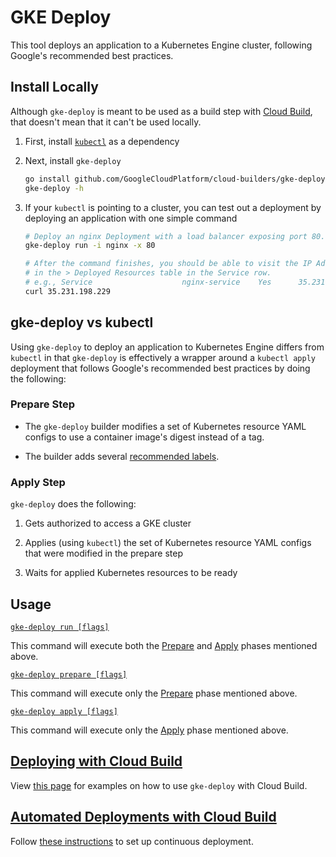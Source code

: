 # GKE Deploy

This tool deploys an application to a Kubernetes Engine cluster, following
Google's recommended best practices.

## Install Locally

Although `gke-deploy` is meant to be used as a build step with [Cloud
Build](https://cloud.google.com/cloud-build/), that doesn't mean that it can't
be used locally.

1.  First, install
    [`kubectl`](https://kubernetes.io/docs/tasks/tools/install-kubectl/) as a
    dependency

2.  Next, install `gke-deploy`

    ```bash
    go install github.com/GoogleCloudPlatform/cloud-builders/gke-deploy
    gke-deploy -h
    ```

3.  If your `kubectl` is pointing to a cluster, you can test out a deployment by
    deploying an application with one simple command

    ```bash
    # Deploy an nginx Deployment with a load balancer exposing port 80.
    gke-deploy run -i nginx -x 80

    # After the command finishes, you should be able to visit the IP Address printed
    # in the > Deployed Resources table in the Service row.
    # e.g., Service                    nginx-service    Yes      35.231.198.229
    curl 35.231.198.229
    ```

## gke-deploy vs kubectl

Using `gke-deploy` to deploy an application to Kubernetes Engine differs from
`kubectl` in that `gke-deploy` is effectively a wrapper around a `kubectl apply`
deployment that follows Google's recommended best practices by doing the
following:

### Prepare Step

*   The `gke-deploy` builder modifies a set of Kubernetes resource YAML configs
    to use a container image's digest instead of a tag.

*   The builder adds several [recommended
    labels](https://kubernetes.io/docs/concepts/overview/working-with-objects/common-labels/#labels).

### Apply Step

`gke-deploy` does the following:

1.  Gets authorized to access a GKE cluster

2.  Applies (using `kubectl`) the set of Kubernetes resource YAML configs that were
    modified in the prepare step

3.  Waits for applied Kubernetes resources to be ready

## Usage

[`gke-deploy run [flags]`](doc/gke-deploy_run.md)

This command will execute both the [Prepare](#prepare-step) and
[Apply](#apply-step) phases mentioned above.

[`gke-deploy prepare [flags]`](doc/gke-deploy_prepare.md)

This command will execute only the [Prepare](#prepare-step) phase mentioned
above.

[`gke-deploy apply [flags]`](doc/gke-deploy_apply.md)

This command will execute only the [Apply](#apply-step) phase mentioned above.

## [Deploying with Cloud Build](doc/deploying-with-cloud-build.md)

View [this page](doc/deploying-with-cloud-build.md) for examples on how to use
`gke-deploy` with Cloud Build.

## [Automated Deployments with Cloud Build](doc/automated-deployments.md)

Follow [these instructions](doc/automated-deployments.md) to set up continuous
deployment.
